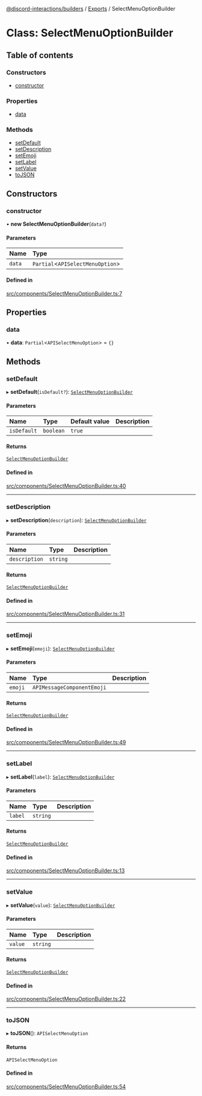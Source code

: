 [@discord-interactions/builders](../README.md) / [Exports](../modules.md) / SelectMenuOptionBuilder

# Class: SelectMenuOptionBuilder

## Table of contents

### Constructors

- [constructor](SelectMenuOptionBuilder.md#constructor)

### Properties

- [data](SelectMenuOptionBuilder.md#data)

### Methods

- [setDefault](SelectMenuOptionBuilder.md#setdefault)
- [setDescription](SelectMenuOptionBuilder.md#setdescription)
- [setEmoji](SelectMenuOptionBuilder.md#setemoji)
- [setLabel](SelectMenuOptionBuilder.md#setlabel)
- [setValue](SelectMenuOptionBuilder.md#setvalue)
- [toJSON](SelectMenuOptionBuilder.md#tojson)

## Constructors

### constructor

• **new SelectMenuOptionBuilder**(`data?`)

#### Parameters

| Name | Type |
| :------ | :------ |
| `data` | `Partial`<`APISelectMenuOption`\> |

#### Defined in

[src/components/SelectMenuOptionBuilder.ts:7](https://github.com/ssMMiles/interactions.ts/blob/df1cc9e/packages/builders/src/components/SelectMenuOptionBuilder.ts#L7)

## Properties

### data

• **data**: `Partial`<`APISelectMenuOption`\> = `{}`

## Methods

### setDefault

▸ **setDefault**(`isDefault?`): [`SelectMenuOptionBuilder`](SelectMenuOptionBuilder.md)

#### Parameters

| Name | Type | Default value | Description |
| :------ | :------ | :------ | :------ |
| `isDefault` | `boolean` | `true` |  |

#### Returns

[`SelectMenuOptionBuilder`](SelectMenuOptionBuilder.md)

#### Defined in

[src/components/SelectMenuOptionBuilder.ts:40](https://github.com/ssMMiles/interactions.ts/blob/df1cc9e/packages/builders/src/components/SelectMenuOptionBuilder.ts#L40)

___

### setDescription

▸ **setDescription**(`description`): [`SelectMenuOptionBuilder`](SelectMenuOptionBuilder.md)

#### Parameters

| Name | Type | Description |
| :------ | :------ | :------ |
| `description` | `string` |  |

#### Returns

[`SelectMenuOptionBuilder`](SelectMenuOptionBuilder.md)

#### Defined in

[src/components/SelectMenuOptionBuilder.ts:31](https://github.com/ssMMiles/interactions.ts/blob/df1cc9e/packages/builders/src/components/SelectMenuOptionBuilder.ts#L31)

___

### setEmoji

▸ **setEmoji**(`emoji`): [`SelectMenuOptionBuilder`](SelectMenuOptionBuilder.md)

#### Parameters

| Name | Type | Description |
| :------ | :------ | :------ |
| `emoji` | `APIMessageComponentEmoji` |  |

#### Returns

[`SelectMenuOptionBuilder`](SelectMenuOptionBuilder.md)

#### Defined in

[src/components/SelectMenuOptionBuilder.ts:49](https://github.com/ssMMiles/interactions.ts/blob/df1cc9e/packages/builders/src/components/SelectMenuOptionBuilder.ts#L49)

___

### setLabel

▸ **setLabel**(`label`): [`SelectMenuOptionBuilder`](SelectMenuOptionBuilder.md)

#### Parameters

| Name | Type | Description |
| :------ | :------ | :------ |
| `label` | `string` |  |

#### Returns

[`SelectMenuOptionBuilder`](SelectMenuOptionBuilder.md)

#### Defined in

[src/components/SelectMenuOptionBuilder.ts:13](https://github.com/ssMMiles/interactions.ts/blob/df1cc9e/packages/builders/src/components/SelectMenuOptionBuilder.ts#L13)

___

### setValue

▸ **setValue**(`value`): [`SelectMenuOptionBuilder`](SelectMenuOptionBuilder.md)

#### Parameters

| Name | Type | Description |
| :------ | :------ | :------ |
| `value` | `string` |  |

#### Returns

[`SelectMenuOptionBuilder`](SelectMenuOptionBuilder.md)

#### Defined in

[src/components/SelectMenuOptionBuilder.ts:22](https://github.com/ssMMiles/interactions.ts/blob/df1cc9e/packages/builders/src/components/SelectMenuOptionBuilder.ts#L22)

___

### toJSON

▸ **toJSON**(): `APISelectMenuOption`

#### Returns

`APISelectMenuOption`

#### Defined in

[src/components/SelectMenuOptionBuilder.ts:54](https://github.com/ssMMiles/interactions.ts/blob/df1cc9e/packages/builders/src/components/SelectMenuOptionBuilder.ts#L54)
